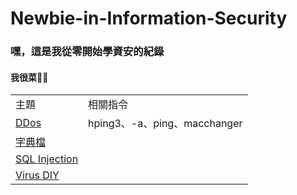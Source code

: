 # Newbie-in-Information-Security

### 嘿，這是我從零開始學資安的紀錄
#### 我很菜🥬😃


<table>
  <tr>
    <td>主題</td>
    <td>相關指令</td>
  </tr>
  <tr>
    <td><a href="https://github.com/Superliverbun/Newbie-in-Information-Security/blob/main/DDos-Attack-Practice/Easy_DDos/README.md">DDos</a></td>
    <td>hping3、-a、ping、macchanger</td>
  </tr>
  <tr>
    <td><a href="https://github.com/Superliverbun/Newbie-in-Information-Security/blob/main/Password-Crack/dictionary.md">字典檔</a></td>
    <td></td>
  </tr>
    <tr>
    <td><a href="https://github.com/Superliverbun/Newbie-in-Information-Security/blob/main/SQL-Injection/Injection_001.md">SQL Injection</a></td>
    <td></td>
  </tr>
    <tr>
    <td><a href="https://github.com/Superliverbun/Newbie-in-Information-Security/blob/main/Virus-DIY/Jimmy.md">Virus DIY</a></td>
    <td></td>
  </tr>
    
</table>
